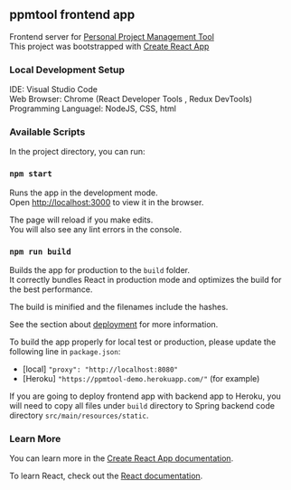 ## ppmtool frontend app
Frontend server for [Personal Project Management Tool](https://github.com/yshensh/ppmtool-heroku) <br />
This project was bootstrapped with [Create React App](https://github.com/facebook/create-react-app) <br />

### Local Development Setup
IDE: Visual Studio Code <br />
Web Browser: Chrome (React Developer Tools , Redux DevTools) <br />
Programming Languagel: NodeJS, CSS, html <br />

### Available Scripts

In the project directory, you can run:

### `npm start`

Runs the app in the development mode.<br />
Open [http://localhost:3000](http://localhost:3000) to view it in the browser.

The page will reload if you make edits.<br />
You will also see any lint errors in the console.

### `npm run build`

Builds the app for production to the `build` folder.<br />
It correctly bundles React in production mode and optimizes the build for the best performance.

The build is minified and the filenames include the hashes.<br />

See the section about [deployment](https://facebook.github.io/create-react-app/docs/deployment) for more information.

To build the app properly for local test or production, please update the following line in `package.json`:<br />
- [local] `"proxy": "http://localhost:8080"`
- [Heroku] `"https://ppmtool-demo.herokuapp.com/"` (for example)

If you are going to deploy frontend app with backend app to Heroku, you will need to copy all files under `build` directory to Spring backend code directory `src/main/resources/static`.

### Learn More

You can learn more in the [Create React App documentation](https://facebook.github.io/create-react-app/docs/getting-started).

To learn React, check out the [React documentation](https://reactjs.org/).
